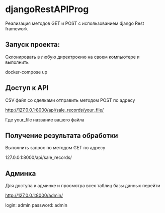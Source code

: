 # djangoRestAPIProg
Реализация методов GET и POST с использованием django Rest framework


## Запуск проекта:

Склонировать в любую директрокию на своем компьютере и выполнить

docker-compose up

## Доступ к API

CSV файл со сделками отправить методом POST по адресу

http://127.0.0.1:8000/api/sale_records/your_file/

Где your_file название вашего файла

## Получение результата обработки

Выполнить запрос по методом GET по адресу

127.0.0.1:8000/api/sale_records/

## Админка

Для доступа к админке и просмотра всех таблиц базы данных перейти

http://127.0.0.1:8000/admin/

login: admin
password: admin
